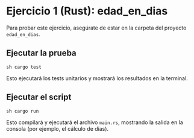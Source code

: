 # Ejercicio 1 (Rust): edad_en_dias

Para probar este ejercicio, asegúrate de estar en la carpeta del proyecto `edad_en_dias`.

## Ejecutar la prueba

```sh cargo test ```

Esto ejecutará los tests unitarios y mostrará los resultados en la terminal.

## Ejecutar el script

```sh cargo run ```

Esto compilará y ejecutará el archivo `main.rs`, mostrando la salida en la consola (por ejemplo, el cálculo de días). 